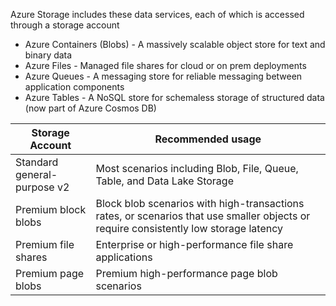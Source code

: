 Azure Storage includes these data services, each of which is accessed through a storage account

- Azure Containers (Blobs) - A massively scalable object store for text and binary data
- Azure Files - Managed file shares for cloud or on prem deployments
- Azure Queues - A messaging store for reliable messaging between application components
- Azure Tables - A NoSQL store for schemaless storage of structured data (now part of Azure Cosmos DB)

|Storage Account|Recommended usage|
|---------------|-----------------|
|Standard general-purpose v2| Most scenarios including Blob, File, Queue, Table, and Data Lake Storage|
|Premium block blobs|Block blob scenarios with high-transactions rates, or scenarios that use smaller objects or require consistently low storage latency|
|Premium file shares|Enterprise or high-performance file share applications|
|Premium page blobs|Premium high-performance page blob scenarios|